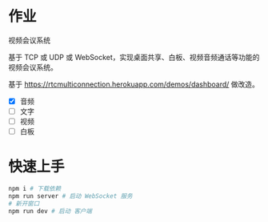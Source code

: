 # 作业
视频会议系统

基于 TCP 或 UDP 或 WebSocket，实现桌面共享、白板、视频音频通话等功能的视频会议系统。

基于 https://rtcmulticonnection.herokuapp.com/demos/dashboard/ 做改造。

- [x] 音频
- [ ] 文字
- [ ] 视频
- [ ] 白板

# 快速上手

```bash
npm i # 下载依赖
npm run server # 启动 WebSocket 服务
# 新开窗口
npm run dev # 启动 客户端
```
